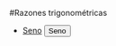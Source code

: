 #Razones trigonométricas

- [Seno](https://rmartinezlarrea.github.io/seno/senos)
<button onclick="https://rmartinezlarrea.github.io/seno/senos">Seno</button>

